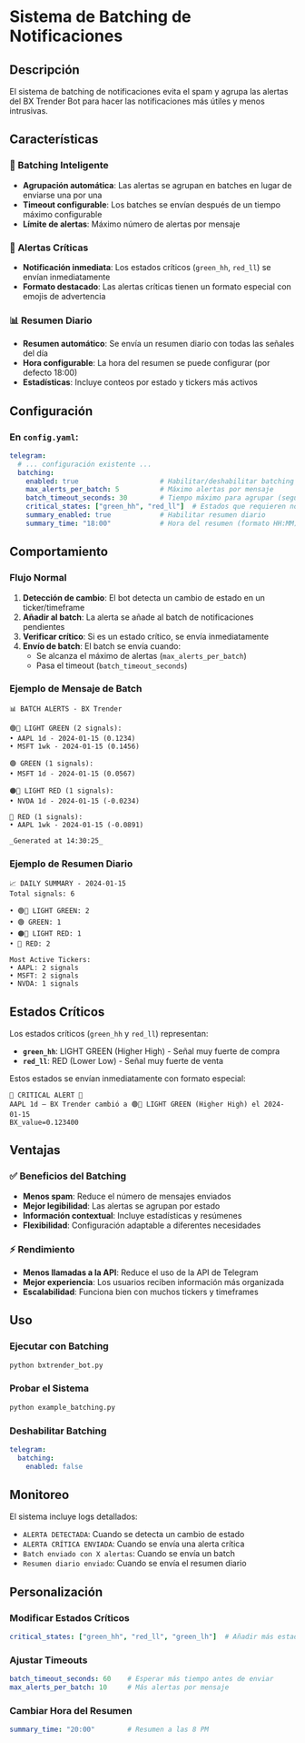 # Sistema de Batching de Notificaciones

## Descripción

El sistema de batching de notificaciones evita el spam y agrupa las alertas del BX Trender Bot para hacer las notificaciones más útiles y menos intrusivas.

## Características

### 🚀 Batching Inteligente
- **Agrupación automática**: Las alertas se agrupan en batches en lugar de enviarse una por una
- **Timeout configurable**: Los batches se envían después de un tiempo máximo configurable
- **Límite de alertas**: Máximo número de alertas por mensaje

### 🚨 Alertas Críticas
- **Notificación inmediata**: Los estados críticos (`green_hh`, `red_ll`) se envían inmediatamente
- **Formato destacado**: Las alertas críticas tienen un formato especial con emojis de advertencia

### 📊 Resumen Diario
- **Resumen automático**: Se envía un resumen diario con todas las señales del día
- **Hora configurable**: La hora del resumen se puede configurar (por defecto 18:00)
- **Estadísticas**: Incluye conteos por estado y tickers más activos

## Configuración

### En `config.yaml`:

```yaml
telegram:
  # ... configuración existente ...
  batching:
    enabled: true                    # Habilitar/deshabilitar batching
    max_alerts_per_batch: 5          # Máximo alertas por mensaje
    batch_timeout_seconds: 30        # Tiempo máximo para agrupar (segundos)
    critical_states: ["green_hh", "red_ll"]  # Estados que requieren notificación inmediata
    summary_enabled: true            # Habilitar resumen diario
    summary_time: "18:00"            # Hora del resumen (formato HH:MM)
```

## Comportamiento

### Flujo Normal
1. **Detección de cambio**: El bot detecta un cambio de estado en un ticker/timeframe
2. **Añadir al batch**: La alerta se añade al batch de notificaciones pendientes
3. **Verificar crítico**: Si es un estado crítico, se envía inmediatamente
4. **Envío de batch**: El batch se envía cuando:
   - Se alcanza el máximo de alertas (`max_alerts_per_batch`)
   - Pasa el timeout (`batch_timeout_seconds`)

### Ejemplo de Mensaje de Batch

```
📊 BATCH ALERTS - BX Trender

🟢💪 LIGHT GREEN (2 signals):
• AAPL 1d - 2024-01-15 (0.1234)
• MSFT 1wk - 2024-01-15 (0.1456)

🟢 GREEN (1 signals):
• MSFT 1d - 2024-01-15 (0.0567)

🟠💪 LIGHT RED (1 signals):
• NVDA 1d - 2024-01-15 (-0.0234)

🔴 RED (1 signals):
• AAPL 1wk - 2024-01-15 (-0.0891)

_Generated at 14:30:25_
```

### Ejemplo de Resumen Diario

```
📈 DAILY SUMMARY - 2024-01-15
Total signals: 6

• 🟢💪 LIGHT GREEN: 2
• 🟢 GREEN: 1
• 🟠💪 LIGHT RED: 1
• 🔴 RED: 2

Most Active Tickers:
• AAPL: 2 signals
• MSFT: 2 signals
• NVDA: 1 signals
```

## Estados Críticos

Los estados críticos (`green_hh` y `red_ll`) representan:
- **`green_hh`**: LIGHT GREEN (Higher High) - Señal muy fuerte de compra
- **`red_ll`**: RED (Lower Low) - Señal muy fuerte de venta

Estos estados se envían inmediatamente con formato especial:

```
🚨 CRITICAL ALERT 🚨
AAPL 1d — BX Trender cambió a 🟢💪 LIGHT GREEN (Higher High) el 2024-01-15
BX_value=0.123400
```

## Ventajas

### ✅ Beneficios del Batching
- **Menos spam**: Reduce el número de mensajes enviados
- **Mejor legibilidad**: Las alertas se agrupan por estado
- **Información contextual**: Incluye estadísticas y resúmenes
- **Flexibilidad**: Configuración adaptable a diferentes necesidades

### ⚡ Rendimiento
- **Menos llamadas a la API**: Reduce el uso de la API de Telegram
- **Mejor experiencia**: Los usuarios reciben información más organizada
- **Escalabilidad**: Funciona bien con muchos tickers y timeframes

## Uso

### Ejecutar con Batching
```bash
python bxtrender_bot.py
```

### Probar el Sistema
```bash
python example_batching.py
```

### Deshabilitar Batching
```yaml
telegram:
  batching:
    enabled: false
```

## Monitoreo

El sistema incluye logs detallados:
- `ALERTA DETECTADA`: Cuando se detecta un cambio de estado
- `ALERTA CRÍTICA ENVIADA`: Cuando se envía una alerta crítica
- `Batch enviado con X alertas`: Cuando se envía un batch
- `Resumen diario enviado`: Cuando se envía el resumen diario

## Personalización

### Modificar Estados Críticos
```yaml
critical_states: ["green_hh", "red_ll", "green_lh"]  # Añadir más estados críticos
```

### Ajustar Timeouts
```yaml
batch_timeout_seconds: 60    # Esperar más tiempo antes de enviar
max_alerts_per_batch: 10     # Más alertas por mensaje
```

### Cambiar Hora del Resumen
```yaml
summary_time: "20:00"        # Resumen a las 8 PM
```
